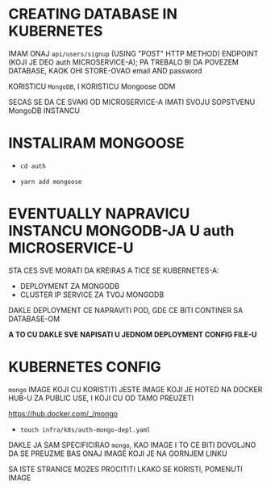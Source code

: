 # CREATING DATABASE IN KUBERNETES

IMAM ONAJ `api/users/signup` (USING "POST" HTTP METHOD) ENDPOINT (KOJI JE DEO auth MICROSERVICE-A); PA TREBALO BI DA POVEZEM DATABASE, KAOK OHI STORE-OVAO email AND password

KORISTICU `MongoDB`, I KORISTICU Mongoose ODM

SECAS SE DA CE SVAKI OD MICROSERVICE-A IMATI SVOJU SOPSTVENU MongoDB INSTANCU

# INSTALIRAM MONGOOSE

- `cd auth`

- `yarn add mongoose`

# EVENTUALLY NAPRAVICU INSTANCU MONGODB-JA U auth MICROSERVICE-U

STA CES SVE MORATI DA KREIRAS A TICE SE KUBERNETES-A:

- DEPLOYMENT ZA MONGODB
- CLUSTER IP SERVICE ZA TVOJ MONGODB

DAKLE DEPLOYMENT CE NAPRAVITI POD, GDE CE BITI CONTINER SA DATABASE-OM

**A TO CU DAKLE SVE NAPISATI U JEDNOM DEPLOYMENT CONFIG FILE-U**

# KUBERNETES CONFIG

`mongo` IMAGE KOJI CU KORISTITI JESTE IMAGE KOJI JE HOTED NA DOCKER HUB-U ZA PUBLIC USE, I KOJI CU OD TAMO PREUZETI

<https://hub.docker.com/_/mongo>

- `touch infra/k8s/auth-mongo-depl.yaml`

DAKLE JA SAM SPECIFICIRAO `mongo`, KAO IMAGE I TO CE BITI DOVOLJNO DA SE PREUZME BAS ONAJ IMAGE KOJI JE NA GORNJEM LINKU

SA ISTE STRANICE MOZES PROCITITI LKAKO SE KORISTI, POMENUTI IMAGE

```yaml

```

